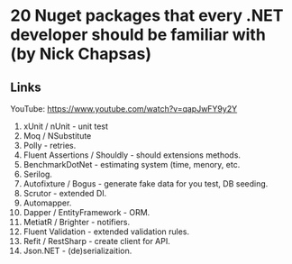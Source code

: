 # 20 Nuget packages that every .NET developer should be familiar with (by Nick Chapsas)

## Links

YouTube: https://www.youtube.com/watch?v=qapJwFY9y2Y

1. xUnit / nUnit - unit test
2. Moq / NSubstitute
3. Polly - retries.
4. Fluent Assertions / Shouldly - should extensions methods.
5. BenchmarkDotNet - estimating system (time, menory, etc.
6. Serilog.
7. Autofixture / Bogus - generate fake data for you test, DB seeding.
8. Scrutor - extended DI.
9. Automapper.
10. Dapper / EntityFramework - ORM.
11. MetiatR / Brighter - notifiers.
12. Fluent Validation - extended validation rules.
13. Refit / RestSharp - create client for API.
14. Json.NET - (de)serializaition.